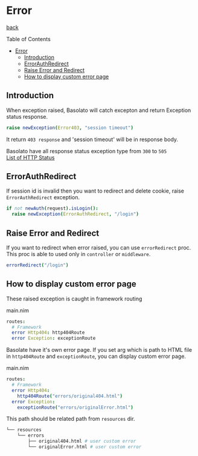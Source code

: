 Error
===
[back](../README.md)

Table of Contents

<!--ts-->
   * [Error](documents/error.md#error)
      * [Introduction](documents/error.md#introduction)
      * [ErrorAuthRedirect](documents/error.md#errorauthredirect)
      * [Raise Error and Redirect](documents/error.md#raise-error-and-redirect)
      * [How to display custom error page](documents/error.md#how-to-display-custom-error-page)

<!-- Added by: runner, at: Wed Jul 29 09:34:26 UTC 2020 -->

<!--te-->

## Introduction
When exception raised, Basolato will catch excepton and return Exception status response.  

```nim
raise newException(Error403, "session timeout")
```
It return `403 response` and 'session timeout' will be in response body.

Basolato have all response status exception type from `300` to `505`  
[List of HTTP Status](https://nim-lang.org/docs/httpcore.html#10)


## ErrorAuthRedirect
If session id is invalid then you want to redirect and delete cookie, raise `ErrorAuthRedirect` exception.
```nim
if not newAuth(request).isLogin():
  raise newException(ErrorAuthRedirect, "/login")
```

## Raise Error and Redirect
If you want to redirect when error raised, you can use `errorRedirect` proc.  
This proc is able to used only in `controller` or `middleware`.

```nim
errorRedirect("/login")
```

## How to display custom error page
These raised exception is caught in framework routing

main.nim
```nim
routes:
  # Framework
  error Http404: http404Route
  error Exception: exceptionRoute
```

Basolate have it's own error page. If you set arg which is path to HTML file in `http404Route` and `exceptionRoute`, you can display custom error page.

main.nim
```nim
routes:
  # Framework
  error Http404:
    http404Route("errors/original404.html")
  error Exception:
    exceptionRoute("errors/originalError.html")
```
This path should be related path from `resources` dir.

```sh
└── resources
    └── errors
        ├── original404.html # user custom error
        └── originalError.html # user custom error
```
